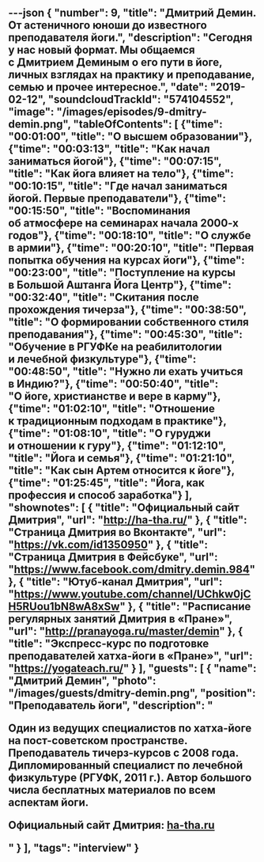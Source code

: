 ---json
{
	"number": 9,
	"title": "Дмитрий Демин. От&nbsp;астеничного юноши до&nbsp;известного преподавателя йоги.",
	"description": "Сегодня у&nbsp;нас новый формат. Мы&nbsp;общаемся с&nbsp;Дмитрием Деминым о&nbsp;его пути в&nbsp;йоге, личных взглядах на&nbsp;практику и&nbsp;преподавание, семью и&nbsp;прочее интересное.",
	"date": "2019-02-12",
	"soundcloudTrackId": "574104552",
	"image": "/images/episodes/9-dmitry-demin.png",
	"tableOfContents": [
		{"time": "00:01:00", "title": "О&nbsp;высшем образовании"},
		{"time": "00:03:13", "title": "Как начал заниматься йогой"},
		{"time": "00:07:15", "title": "Как йога влияет на&nbsp;тело"},
		{"time": "00:10:15", "title": "Где начал заниматься йогой. Первые преподаватели"},
		{"time": "00:15:50", "title": "Воспоминания об&nbsp;атмосфере на&nbsp;семинарах начала 2000-х годов"},
		{"time": "00:18:10", "title": "О&nbsp;службе в&nbsp;армии"},
		{"time": "00:20:10", "title": "Первая попытка обучения на&nbsp;курсах йоги"},
		{"time": "00:23:00", "title": "Поступление на&nbsp;курсы в&nbsp;Большой Аштанга Йога Центр"},
		{"time": "00:32:40", "title": "Скитания после прохождения тичерза"},
		{"time": "00:38:50", "title": "О&nbsp;формировании собственного стиля преподавания"},
		{"time": "00:45:30", "title": "Обучение в&nbsp;РГУФКе на&nbsp;реабилитологии и&nbsp;лечебной физкультуре"},
		{"time": "00:48:50", "title": "Нужно&nbsp;ли ехать учиться в&nbsp;Индию?"},
		{"time": "00:50:40", "title": "О&nbsp;йоге, христианстве и&nbsp;вере в&nbsp;карму"},
		{"time": "01:02:10", "title": "Отношение к&nbsp;традиционным подходам в&nbsp;практике"},
		{"time": "01:08:10", "title": "О&nbsp;гуруджи и&nbsp;отношении к&nbsp;гуру"},
		{"time": "01:12:10", "title": "Йога и&nbsp;семья"},
		{"time": "01:21:10", "title": "Как сын Артем относится к&nbsp;йоге"},
		{"time": "01:25:45", "title": "Йога, как профессия и&nbsp;способ заработка"}
	],
	"shownotes": [
		{
			"title": "Официальный сайт Дмитрия",
			"url": "http://ha-tha.ru/"
		},
		{
			"title": "Страница Дмитрия во&nbsp;Вконтакте",
			"url": "https://vk.com/id1350950"
		},
		{
			"title": "Страница Дмитрия в&nbsp;Фейсбуке",
			"url": "https://www.facebook.com/dmitry.demin.984"
		},
		{
			"title": "Ютуб-канал Дмитрия",
			"url": "https://www.youtube.com/channel/UChkw0jCH5RUou1bN8wA8xSw"
		},
		{
			"title": "Расписание регулярных занятий Дмитрия в&nbsp;&laquo;Пране&raquo;",
			"url": "http://pranayoga.ru/master/demin"
		},
		{
			"title": "Экспресс-курс по&nbsp;подготовке преподавателей хатха-йоги в&nbsp;&laquo;Пране&raquo;",
			"url": "https://yogateach.ru/"
		}
	],
	"guests": [
		{
			"name": "Дмитрий Демин",
			"photo": "/images/guests/dmitry-demin.png",
			"position": "Преподаватель йоги",
			"description": "<p>Один из&nbsp;ведущих специалистов по&nbsp;хатха-йоге на&nbsp;пост-советском пространстве. Преподаватель тичерз-курсов с&nbsp;2008&nbsp;года. Дипломированный специалист по&nbsp;лечебной физкультуре (РГУФК, 2011&nbsp;г.). Автор большого числа бесплатных материалов по&nbsp;всем аспектам йоги.</p> <p>Официальный сайт Дмитрия: <a href='http://ha-tha.ru/'>ha-tha.ru</a></p>"
		}
	],
	"tags": "interview"
}
---
